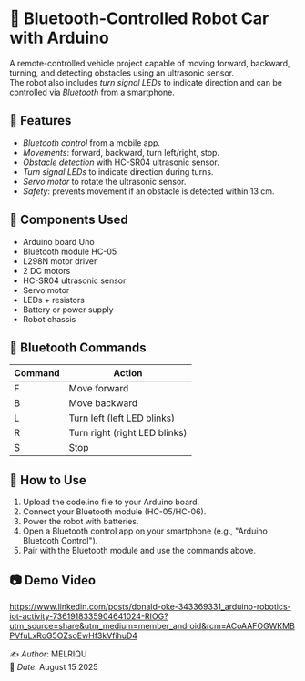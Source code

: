 # 🚗 Bluetooth-Controlled Robot Car with Arduino

A remote-controlled vehicle project capable of moving forward, backward, turning, and detecting obstacles using an ultrasonic sensor.  
The robot also includes *turn signal LEDs* to indicate direction and can be controlled via *Bluetooth* from a smartphone.

## 📌 Features
- *Bluetooth control* from a mobile app.
- *Movements*: forward, backward, turn left/right, stop.
- *Obstacle detection* with HC-SR04 ultrasonic sensor.
- *Turn signal LEDs* to indicate direction during turns.
- *Servo motor* to rotate the ultrasonic sensor.
- *Safety*: prevents movement if an obstacle is detected within 13 cm.

## 🔧 Components Used
- Arduino board Uno
- Bluetooth module HC-05 
- L298N motor driver
- 2 DC motors
- HC-SR04 ultrasonic sensor
- Servo motor
- LEDs + resistors
- Battery or power supply
- Robot chassis

## 📲 Bluetooth Commands
| Command | Action |
|---------|--------|
|    F    | Move forward |
|    B    | Move backward |
|    L    | Turn left (left LED blinks) |
|    R    | Turn right (right LED blinks) |
|    S    | Stop |

## 🚀 How to Use
1. Upload the code.ino file to your Arduino board.
2. Connect your Bluetooth module (HC-05/HC-06).
3. Power the robot with batteries.
4. Open a Bluetooth control app on your smartphone (e.g., "Arduino Bluetooth Control").
5. Pair with the Bluetooth module and use the commands above.

## 📷 Demo Video

https://www.linkedin.com/posts/donald-oke-343369331_arduino-robotics-iot-activity-7361918335904641024-RIOG?utm_source=share&utm_medium=member_android&rcm=ACoAAFOGWKMBPVfuLxRoG5OZsoEwHf3kVfihuD4

✍ *Author*: MELRIQU  
📅 *Date*: August 15 2025
